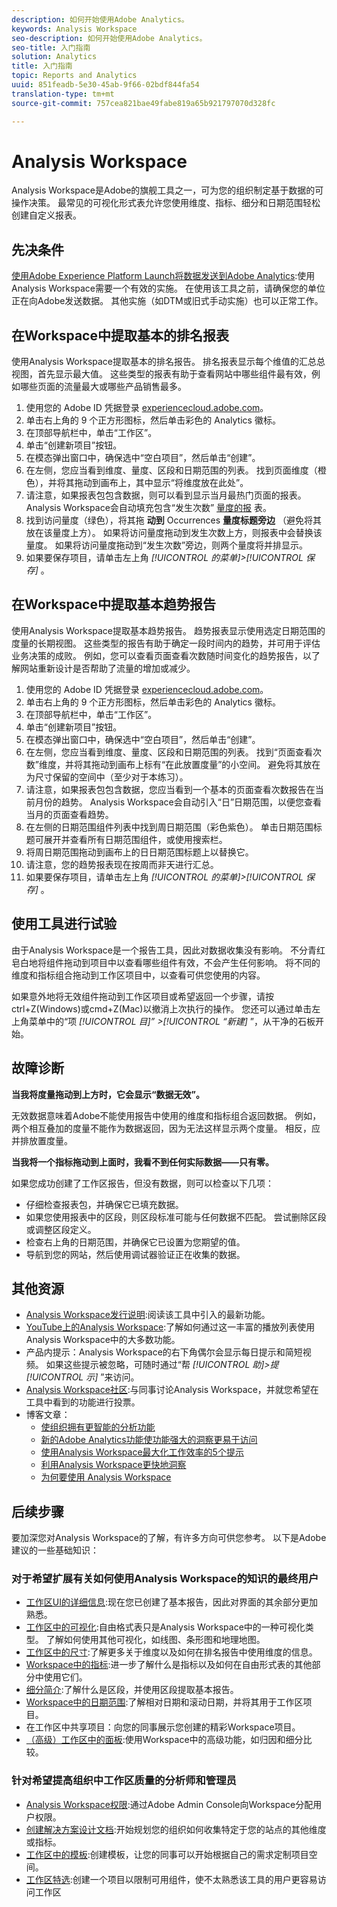 ```yaml
---
description: 如何开始使用Adobe Analytics。
keywords: Analysis Workspace
seo-description: 如何开始使用Adobe Analytics。
seo-title: 入门指南
solution: Analytics
title: 入门指南
topic: Reports and Analytics
uuid: 851feadb-5e30-45ab-9f66-02bdf844fa54
translation-type: tm+mt
source-git-commit: 757cea821bae49fabe819a65b921797070d328fc

---
```



# Analysis Workspace

Analysis Workspace是Adobe的旗舰工具之一，可为您的组织制定基于数据的可操作决策。 最常见的可视化形式表允许您使用维度、指标、细分和日期范围轻松创建自定义报表。

## 先决条件

[使用Adobe Experience Platform Launch将数据发送到Adobe Analytics](/help/implement/implement-with-launch/validate-publish-prod.md):使用Analysis Workspace需要一个有效的实施。 在使用该工具之前，请确保您的单位正在向Adobe发送数据。 其他实施（如DTM或旧式手动实施）也可以正常工作。

## 在Workspace中提取基本的排名报表

使用Analysis Workspace提取基本的排名报告。 排名报表显示每个维值的汇总总视图，首先显示最大值。 这些类型的报表有助于查看网站中哪些组件最有效，例如哪些页面的流量最大或哪些产品销售最多。

1. 使用您的 Adobe ID 凭据登录 [experiencecloud.adobe.com](https://experiencecloud.adobe.com)。
2. 单击右上角的 9 个正方形图标，然后单击彩色的 Analytics 徽标。
3. 在顶部导航栏中，单击“工作区”。
4. 单击“创建新项目”按钮。
5. 在模态弹出窗口中，确保选中“空白项目”，然后单击“创建”。
6. 在左侧，您应当看到维度、量度、区段和日期范围的列表。 找到页面维度（橙色），并将其拖动到画布上，其中显示“将维度放在此处”。
7. 请注意，如果报表包包含数据，则可以看到显示当月最热门页面的报表。 Analysis Workspace会自动填充包含“发生次数” [量度的报](/help/components/c-variables/c-metrics/metrics-occurrences.md) 表。
8. 找到访问量度（绿色），将其拖 **动到** Occurrences **量度标题旁边** （避免将其放在该量度上方）。 如果将访问量度拖动到发生次数上方，则报表中会替换该量度。 如果将访问量度拖动到“发生次数”旁边，则两个量度将并排显示。
9. 如果要保存项目，请单击左上角 *[!UICONTROL 的菜单]&gt;[!UICONTROL 保存]* 。

## 在Workspace中提取基本趋势报告

使用Analysis Workspace提取基本趋势报告。 趋势报表显示使用选定日期范围的度量的长期视图。 这些类型的报告有助于确定一段时间内的趋势，并可用于评估业务决策的成败。 例如，您可以查看页面查看次数随时间变化的趋势报告，以了解网站重新设计是否帮助了流量的增加或减少。

1. 使用您的 Adobe ID 凭据登录 [experiencecloud.adobe.com](https://experiencecloud.adobe.com)。
2. 单击右上角的 9 个正方形图标，然后单击彩色的 Analytics 徽标。
3. 在顶部导航栏中，单击“工作区”。
4. 单击“创建新项目”按钮。
5. 在模态弹出窗口中，确保选中“空白项目”，然后单击“创建”。
6. 在左侧，您应当看到维度、量度、区段和日期范围的列表。 找到“页面查看次数”维度，并将其拖动到画布上标有“在此放置度量”的小空间。 避免将其放在为尺寸保留的空间中（至少对于本练习）。
7. 请注意，如果报表包包含数据，您应当看到一个基本的页面查看次数报告在当前月份的趋势。 Analysis Workspace会自动引入“日”日期范围，以便您查看当月的页面查看趋势。
8. 在左侧的日期范围组件列表中找到周日期范围（彩色紫色）。 单击日期范围标题可展开并查看所有日期范围组件，或使用搜索栏。
9. 将周日期范围拖动到画布上的日日期范围标题上以替换它。
10. 请注意，您的趋势报表现在按周而非天进行汇总。
11. 如果要保存项目，请单击左上角 *[!UICONTROL 的菜单]&gt;[!UICONTROL 保存]* 。

## 使用工具进行试验

由于Analysis Workspace是一个报告工具，因此对数据收集没有影响。 不分青红皂白地将组件拖动到项目中以查看哪些组件有效，不会产生任何影响。 将不同的维度和指标组合拖动到工作区项目中，以查看可供您使用的内容。

如果意外地将无效组件拖动到工作区项目或希望返回一个步骤，请按ctrl+Z(Windows)或cmd+Z(Mac)以撤消上次执行的操作。 您还可以通过单击左上角菜单中的“项 *[!UICONTROL 目]” &gt;[!UICONTROL “新建]* ”，从干净的石板开始。

## 故障诊断

**当我将度量拖动到上方时，它会显示“数据无效”。**

无效数据意味着Adobe不能使用报告中使用的维度和指标组合返回数据。 例如，两个相互叠加的度量不能作为数据返回，因为无法这样显示两个度量。 相反，应并排放置度量。

**当我将一个指标拖动到上面时，我看不到任何实际数据——只有零。**

如果您成功创建了工作区报告，但没有数据，则可以检查以下几项：

* 仔细检查报表包，并确保它已填充数据。
* 如果您使用报表中的区段，则区段标准可能与任何数据不匹配。 尝试删除区段或调整区段定义。
* 检查右上角的日期范围，并确保它已设置为您期望的值。
* 导航到您的网站，然后使用调试器验证正在收集的数据。

## 其他资源

* [Analysis Workspace发行说明](/help/analyze/analysis-workspace/new-features-in-analysis-workspace.md):阅读该工具中引入的最新功能。
* [YouTube上的Analysis Workspace](https://www.youtube.com/playlist?list=PL2tCx83mn7GuNnQdYGOtlyCu0V5mEZ8sS):了解如何通过这一丰富的播放列表使用Analysis Workspace中的大多数功能。
* 产品内提示：Analysis Workspace的右下角偶尔会显示每日提示和简短视频。 如果这些提示被忽略，可随时通过“帮 *[!UICONTROL 助]&gt;提[!UICONTROL 示]* ”来访问。
* [Analysis Workspace社区](https://forums.adobe.com/community/experience-cloud/analytics-cloud/analytics/analysis-workspace):与同事讨论Analysis Workspace，并就您希望在工具中看到的功能进行投票。
* 博客文章：
   * [使组织拥有更智能的分析功能](https://blogs.adobe.com/digitalmarketing/analytics/adobe-analytics-fall-2016-release-empowering-organizations-smarter-analysis/)
   * [新的Adobe Analytics功能使功能强大的洞察更易于访问](https://blogs.adobe.com/digitalmarketing/analytics/new-adobe-analytics-capabilities-make-powerful-insights-accessible/)
   * [使用Analysis Workspace最大化工作效率的5个提示](https://blogs.adobe.com/digitalmarketing/analytics/5-tips-maximize-productivity-analysis-workspace/)
   * [利用Analysis Workspace更快地洞察](https://blogs.adobe.com/digitalmarketing/analytics/faster-insights-with-the-analysis-workspace/)
   * [为何要使用 Analysis Workspace](https://blogs.adobe.com/digitalmarketing/analytics/why-you-should-be-using-analysis-workspace-in-adobe-analytics/)

## 后续步骤

要加深您对Analysis Workspace的了解，有许多方向可供您参考。 以下是Adobe建议的一些基础知识：

### 对于希望扩展有关如何使用Analysis Workspace的知识的最终用户

* [工作区UI的详细信息](/help/analyze/analysis-workspace/build-workspace-project/t-freeform-project.md):现在您已创建了基本报告，因此对界面的其余部分更加熟悉。
* [工作区中的可视化](visualizations/freeform-analysis-visualizations.md):自由格式表只是Analysis Workspace中的一种可视化类型。 了解如何使用其他可视化，如线图、条形图和地理地图。
* [工作区中的尺寸](/help/analyze/analysis-workspace/components/dimensions/t-breakdown-fa.md):了解更多关于维度以及如何在排名报告中使用维度的信息。
* [Workspace中的指标](/help/analyze/analysis-workspace/components/apply-create-metrics.md):进一步了解什么是指标以及如何在自由形式表的其他部分中使用它们。
* [细分简介](/help/analyze/analysis-workspace/components/t-freeform-project-segment.md):了解什么是区段，并使用区段提取基本报告。
* [Workspace中的日期范围](/help/analyze/analysis-workspace/components/calendar-date-ranges/calendar.md):了解相对日期和滚动日期，并将其用于工作区项目。
* 在工作区中共享项目：向您的同事展示您创建的精彩Workspace项目。
* [（高级）工作区中的面板](c-panels/panels.md):使用Workspace中的高级功能，如归因和细分比较。

### 针对希望提高组织中工作区质量的分析师和管理员

* [Analysis Workspace权限](https://marketing.adobe.com/resources/help/en_US/mcloud/admin_getting_started.html):通过Adobe Admin Console向Workspace分配用户权限。
* [创建解决方案设计文档](/help/implement/prepare/solution-design.md):开始规划您的组织如何收集特定于您的站点的其他维度或指标。
* [工作区中的模板](/help/analyze/analysis-workspace/build-workspace-project/starter-projects.md):创建模板，让您的同事可以开始根据自己的需求定制项目空间。
* [工作区特选](curate-share/curate.md):创建一个项目以限制可用组件，使不太熟悉该工具的用户更容易访问工作区
